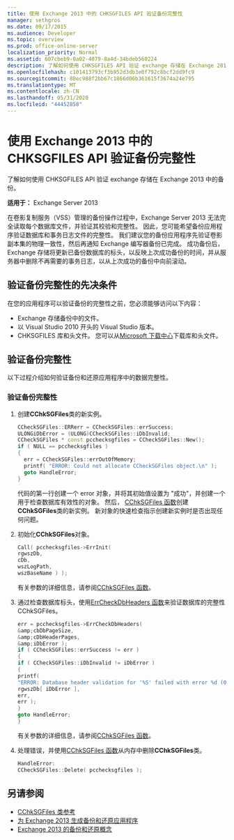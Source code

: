 ```yaml
---
title: 使用 Exchange 2013 中的 CHKSGFILES API 验证备份完整性
manager: sethgros
ms.date: 09/17/2015
ms.audience: Developer
ms.topic: overview
ms.prod: office-online-server
localization_priority: Normal
ms.assetid: 607cbeb9-0a02-4079-8a4d-34bdeb560224
description: 了解如何使用 CHKSGFILES API 验证 exchange 存储在 Exchange 2013 中的备份。
ms.openlocfilehash: c101413793cf3b952d3db3e0f792c8bcf2dd9fc9
ms.sourcegitcommit: 88ec988f2bb67c1866d06b361615f3674a24e795
ms.translationtype: MT
ms.contentlocale: zh-CN
ms.lasthandoff: 05/31/2020
ms.locfileid: "44452858"
---
```

# <a name="validate-backup-integrity-by-using-the-chksgfiles-api-in-exchange-2013"></a>使用 Exchange 2013 中的 CHKSGFILES API 验证备份完整性

了解如何使用 CHKSGFILES API 验证 exchange 存储在 Exchange 2013 中的备份。
  
**适用于：** Exchange Server 2013 
  
在卷影复制服务（VSS）管理的备份操作过程中，Exchange Server 2013 无法完全读取每个数据库文件，并验证其校验和完整性。 因此，您可能希望备份应用程序验证数据库和事务日志文件的完整性。 我们建议您的备份应用程序先验证卷影副本集的物理一致性，然后再通知 Exchange 编写器备份已完成。 成功备份后，Exchange 存储将更新已备份数据库的标头，以反映上次成功备份的时间，并从服务器中删除不再需要的事务日志，以从上次成功的备份中向前滚动。
  
## <a name="prerequisites-for-validating-backup-integrity"></a>验证备份完整性的先决条件

在您的应用程序可以验证备份的完整性之前，您必须能够访问以下内容：
  
- Exchange 存储备份中的文件。
- 以 Visual Studio 2010 开头的 Visual Studio 版本。
- CHKSGFILES 库和头文件。 您可以从[Microsoft 下载中心](https://www.microsoft.com/download/details.aspx?id=36802)下载库和头文件。
    
## <a name="validate-backup-integrity"></a>验证备份完整性

以下过程介绍如何验证备份和还原应用程序中的数据完整性。
  
### <a name="to-validate-backup-integrity"></a>验证备份完整性

1. 创建**CChkSGFiles**类的新实例。 
   
   ```cpp
   CCheckSGFiles::ERRerr = CCheckSGFiles::errSuccess;
   ULONGiDbError = (ULONG)CCheckSGFiles::iDbInvalid;
   CCheckSGFiles * const pcchecksgfiles = CCheckSGFiles::New();
   if ( NULL == pcchecksgfiles )
   {
     err = CCheckSGFiles::errOutOfMemory;
     printf( "ERROR: Could not allocate CCheckSGFiles object.\n" );
     goto HandleError;
   }
   ```

   代码的第一行创建一个 error 对象，并将其初始值设置为 "成功"，并创建一个用于检查数据库有效性的对象。 然后， [CChkSGFiles 函数](cchksgfiles-new-function.md)创建**CChkSGFiles**类的新实例。 新对象的快速检查指示创建新实例时是否出现任何问题。 
    
2. 初始化**CChkSGFiles**对象。 
   
   ```cpp
   Call( pcchecksgfiles->ErrInit(
   rgwszDb,
   cDb,
   wszLogPath,
   wszBaseName ) );
   ```
   
   有关参数的详细信息，请参阅[CChkSGFiles 函数](cchksgfiles-errinit-function.md)。
   
3. 通过检查数据库标头，使用[ErrCheckDbHeaders 函数](cchksgfiles-errcheckdbheaders-function.md)来验证数据库的完整性 CChkSGFiles。
   
   ```cpp
   err = pcchecksgfiles->ErrCheckDbHeaders(
   &amp;cbDbPageSize,
   &amp;cDbHeaderPages,
   &amp;iDbError );
   if ( CCheckSGFiles::errSuccess != err )
   {
   if ( CCheckSGFiles::iDbInvalid != iDbError )
   {
   printf(
   "ERROR: Database header validation for '%S' failed with error %d (0x%x)\n",
   rgwszDb[ iDbError ],
   err,
   err );
   }
   goto HandleError;
   }
   ```
   
   有关参数的详细信息，请参阅[CChkSGFiles 函数](cchksgfiles-errcheckdbheaders-function.md)。
   
4. 处理错误，并使用[CChkSGFiles 函数](cchksgfiles-delete-function.md)从内存中删除**CChkSGFiles**类。 
   
   ```cpp
   HandleError:
   CCheckSGFiles::Delete( pcchecksgfiles );  
   ```

## <a name="see-also"></a>另请参阅

- [CChkSGFiles 类参考](cchksgfiles-class-reference.md)
- [为 Exchange 2013 生成备份和还原应用程序](build-backup-and-restore-applications-for-exchange-2013.md)
- [Exchange 2013 的备份和还原概念](backup-and-restore-concepts-for-exchange-2013.md)
    


